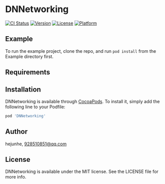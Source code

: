 # DNNetworking

[![CI Status](https://img.shields.io/travis/hejunhe/DNNetworking.svg?style=flat)](https://travis-ci.org/hejunhe/DNNetworking)
[![Version](https://img.shields.io/cocoapods/v/DNNetworking.svg?style=flat)](https://cocoapods.org/pods/DNNetworking)
[![License](https://img.shields.io/cocoapods/l/DNNetworking.svg?style=flat)](https://cocoapods.org/pods/DNNetworking)
[![Platform](https://img.shields.io/cocoapods/p/DNNetworking.svg?style=flat)](https://cocoapods.org/pods/DNNetworking)

## Example

To run the example project, clone the repo, and run `pod install` from the Example directory first.

## Requirements

## Installation

DNNetworking is available through [CocoaPods](https://cocoapods.org). To install
it, simply add the following line to your Podfile:

```ruby
pod 'DNNetworking'
```

## Author

hejunhe, 928510851@qq.com

## License

DNNetworking is available under the MIT license. See the LICENSE file for more info.
